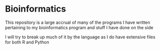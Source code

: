 # Bioinformatics
This repository is a large accrual of many of the programs I have written pertaining to my bioinformatics program
and stuff I have done on the side

I will try to break up much of it by the language as I do have extensive files for both R and Python
